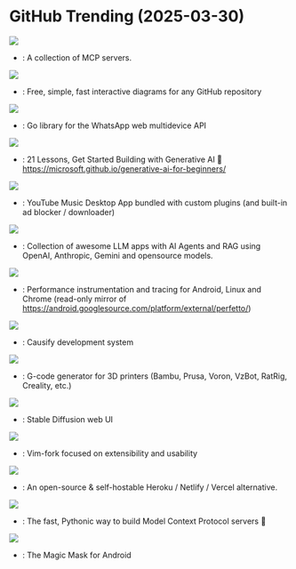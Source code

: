 # GitHub Trending (2025-03-30)

![](https://img.shields.io/badge/none-New%201-green?style=flat-square&logo=appveyor)
- [](https://github.comundefined): A collection of MCP servers.

![](https://img.shields.io/badge/TypeScript-New%20537-green?style=flat-square&logo=appveyor)
- [](https://github.comundefined): Free, simple, fast interactive diagrams for any GitHub repository

![](https://img.shields.io/badge/Go-New%2059-green?style=flat-square&logo=appveyor)
- [](https://github.comundefined): Go library for the WhatsApp web multidevice API

![](https://img.shields.io/badge/Jupyter%20Notebook-New%20159-green?style=flat-square&logo=appveyor)
- [](https://github.comundefined): 21 Lessons, Get Started Building with Generative AI 🔗 https://microsoft.github.io/generative-ai-for-beginners/

![](https://img.shields.io/badge/TypeScript-New%2036-green?style=flat-square&logo=appveyor)
- [](https://github.comundefined): YouTube Music Desktop App bundled with custom plugins (and built-in ad blocker / downloader)

![](https://img.shields.io/badge/Python-New%201-green?style=flat-square&logo=appveyor)
- [](https://github.comundefined): Collection of awesome LLM apps with AI Agents and RAG using OpenAI, Anthropic, Gemini and opensource models.

![](https://img.shields.io/badge/C%2B%2B-New%2096-green?style=flat-square&logo=appveyor)
- [](https://github.comundefined): Performance instrumentation and tracing for Android, Linux and Chrome (read-only mirror of https://android.googlesource.com/platform/external/perfetto/)

![](https://img.shields.io/badge/Python-New%207-green?style=flat-square&logo=appveyor)
- [](https://github.comundefined): Causify development system

![](https://img.shields.io/badge/C%2B%2B-New%209-green?style=flat-square&logo=appveyor)
- [](https://github.comundefined): G-code generator for 3D printers (Bambu, Prusa, Voron, VzBot, RatRig, Creality, etc.)

![](https://img.shields.io/badge/Python-New%2090-green?style=flat-square&logo=appveyor)
- [](https://github.comundefined): Stable Diffusion web UI

![](https://img.shields.io/badge/Vim%20Script-New%2065-green?style=flat-square&logo=appveyor)
- [](https://github.comundefined): Vim-fork focused on extensibility and usability

![](https://img.shields.io/badge/PHP-New%2096-green?style=flat-square&logo=appveyor)
- [](https://github.comundefined): An open-source & self-hostable Heroku / Netlify / Vercel alternative.

![](https://img.shields.io/badge/Python-New%20316-green?style=flat-square&logo=appveyor)
- [](https://github.comundefined): The fast, Pythonic way to build Model Context Protocol servers 🚀

![](https://img.shields.io/badge/C%2B%2B-New%2030-green?style=flat-square&logo=appveyor)
- [](https://github.comundefined): The Magic Mask for Android

